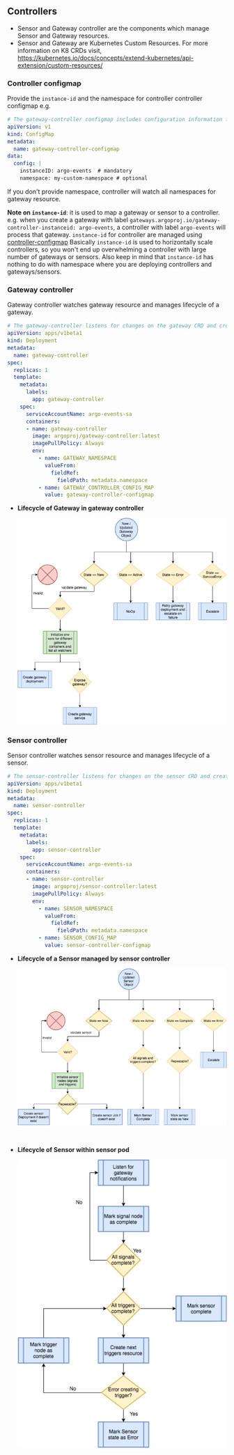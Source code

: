 ## Controllers

* Sensor and Gateway controller are the components which manage Sensor and Gateway resources. 
* Sensor and Gateway are Kubernetes Custom Resources. For more information on K8 CRDs visit, https://kubernetes.io/docs/concepts/extend-kubernetes/api-extension/custom-resources/


### Controller configmap
Provide the `instance-id` and the namespace for controller
controller configmap
e.g. 
```yaml
# The gateway-controller configmap includes configuration information for the gateway-controller
apiVersion: v1
kind: ConfigMap
metadata:
  name: gateway-controller-configmap
data:
  config: |
    instanceID: argo-events  # mandatory
    namespace: my-custom-namespace # optional
```

If you don't provide namespace, controller will watch all namespaces for gateway resource. 

<b>Note on `instance-id`</b>: it is used to map a gateway or sensor to a controller. 
e.g. when you create a gateway with label `gateways.argoproj.io/gateway-controller-instanceid: argo-events`, a
 controller with label `argo-events` will process that gateway. `instance-id` for controller are managed using [controller-configmap](https://raw.githubusercontent.com/argoproj/argo-events/master/hack/k8s/manifests/gateway-controller-configmap.yaml)
Basically `instance-id` is used to horizontally scale controllers, so you won't end up overwhelming a controller with large
 number of gateways or sensors. Also keep in mind that `instance-id` has nothing to do with namespace where you are
 deploying controllers and gateways/sensors.


### Gateway controller
Gateway controller watches gateway resource and manages lifecycle of a gateway.
```yaml
# The gateway-controller listens for changes on the gateway CRD and creates gateway
apiVersion: apps/v1beta1
kind: Deployment
metadata:
  name: gateway-controller
spec:
  replicas: 1
  template:
    metadata:
      labels:
        app: gateway-controller
    spec:
      serviceAccountName: argo-events-sa
      containers:
      - name: gateway-controller
        image: argoproj/gateway-controller:latest
        imagePullPolicy: Always
        env:
          - name: GATEWAY_NAMESPACE
            valueFrom:
              fieldRef:
                fieldPath: metadata.namespace
          - name: GATEWAY_CONTROLLER_CONFIG_MAP
            value: gateway-controller-configmap
```

* <b>Lifecycle of Gateway in gateway controller</b>
  
  ![](gateway-controller-fsm.png)

### Sensor controller
Sensor controller watches sensor resource and manages lifecycle of a sensor.
```yaml
# The sensor-controller listens for changes on the sensor CRD and creates sensor executor jobs
apiVersion: apps/v1beta1
kind: Deployment
metadata:
  name: sensor-controller
spec:
  replicas: 1
  template:
    metadata:
      labels:
        app: sensor-controller
    spec:
      serviceAccountName: argo-events-sa
      containers:
      - name: sensor-controller
        image: argoproj/sensor-controller:latest
        imagePullPolicy: Always
        env:
          - name: SENSOR_NAMESPACE
            valueFrom:
              fieldRef:
                fieldPath: metadata.namespace
          - name: SENSOR_CONFIG_MAP
            value: sensor-controller-configmap
```

* <b>Lifecycle of a Sensor managed by sensor controller</b>

   ![](sensor-fsm.png) 
 
 <br/>
 
* <b>Lifecycle of  Sensor within sensor pod</b>
   
   ![](sensor-pod-fsm.png)
   